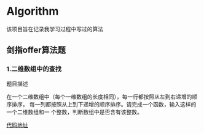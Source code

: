 # Algorithm

该项目旨在记录我学习过程中写过的算法

## 剑指offer算法题

### 1.二维数组中的查找

题目描述

在一个二维数组中（每个一维数组的长度相同），每一行都按照从左到右递增的顺序排序，
每一列都按照从上到下递增的顺序排序。请完成一个函数，输入这样的一个二维数组和一
个整数，判断数组中是否含有该整数。

[代码地址](https://github.com/gyhdx/Algorithm/blob/master/src/wf/jianzhi_offer/%E4%BA%8C%E7%BB%B4%E6%95%B0%E7%BB%84%E4%B8%AD%E6%9F%A5%E6%89%BE.java) 
